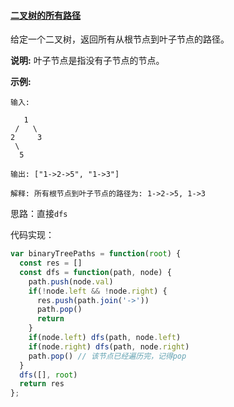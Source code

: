 #### [二叉树的所有路径](https://leetcode-cn.com/problems/binary-tree-paths/)

给定一个二叉树，返回所有从根节点到叶子节点的路径。

**说明:** 叶子节点是指没有子节点的节点。

**示例:**

```
输入:

   1
 /   \
2     3
 \
  5

输出: ["1->2->5", "1->3"]

解释: 所有根节点到叶子节点的路径为: 1->2->5, 1->3
```

思路：直接`dfs`

代码实现：

```js
var binaryTreePaths = function(root) {
  const res = []
  const dfs = function(path, node) {
    path.push(node.val)
    if(!node.left && !node.right) {
      res.push(path.join('->'))
      path.pop()
      return
    }
    if(node.left) dfs(path, node.left)
    if(node.right) dfs(path, node.right)
    path.pop() // 该节点已经遍历完，记得pop
  }
  dfs([], root)
  return res
};
```

#### 